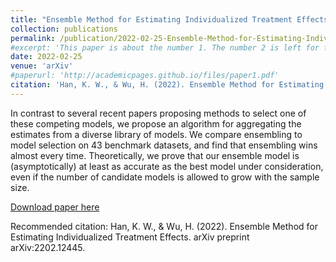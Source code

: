 ```yaml
---
title: "Ensemble Method for Estimating Individualized Treatment Effects"
collection: publications
permalink: /publication/2022-02-25-Ensemble-Method-for-Estimating-Individualized-Treatment-Effects
#excerpt: 'This paper is about the number 1. The number 2 is left for future work.'
date: 2022-02-25
venue: 'arXiv'
#paperurl: 'http://academicpages.github.io/files/paper1.pdf'
citation: 'Han, K. W., & Wu, H. (2022). Ensemble Method for Estimating Individualized Treatment Effects. arXiv preprint arXiv:2202.12445.'
---
```

In contrast to several recent papers proposing methods to select one of these competing models, we propose an algorithm for aggregating the estimates from a diverse library of models. We compare ensembling to model selection on 43 benchmark datasets, and find that ensembling wins almost every time. Theoretically, we prove that our ensemble model is (asymptotically) at least as accurate as the best model under consideration, even if the number of candidate models is allowed to grow with the sample size.

[Download paper here](http://kevinwhan.github.io/files/paper-ensemble.pdf)

Recommended citation: Han, K. W., & Wu, H. (2022). Ensemble Method for Estimating Individualized Treatment Effects. arXiv preprint arXiv:2202.12445.